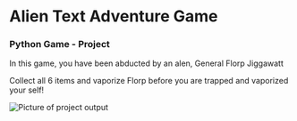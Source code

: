 <h1>Alien Text Adventure Game</h1>
<h3>Python Game - Project</h3>

<p>In this game, you have been abducted by an alen, General Florp Jiggawatt</p>
<p>Collect all 6 items and vaporize Florp before you are trapped and vaporized your self!</p>

<img src = "alien_output.jpg" alt = "Picture of project output">
